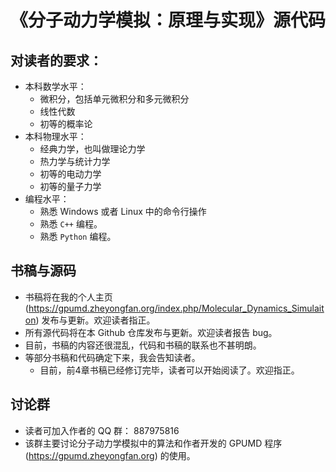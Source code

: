 # 《分子动力学模拟：原理与实现》源代码

## 对读者的要求：
* 本科数学水平：
    * 微积分，包括单元微积分和多元微积分
    * 线性代数
    * 初等的概率论
* 本科物理水平：
    * 经典力学，也叫做理论力学
    * 热力学与统计力学
    * 初等的电动力学
    * 初等的量子力学
* 编程水平：
    * 熟悉 Windows 或者 Linux 中的命令行操作
    * 熟悉 `C++` 编程。
    * 熟悉 `Python` 编程。
 
##  书稿与源码
* 书稿将在我的个人主页 (https://gpumd.zheyongfan.org/index.php/Molecular_Dynamics_Simulaiton) 发布与更新。欢迎读者指正。
* 所有源代码将在本 Github 仓库发布与更新。欢迎读者报告 bug。
* 目前，书稿的内容还很混乱，代码和书稿的联系也不甚明朗。
* 等部分书稿和代码确定下来，我会告知读者。
    * 目前，前4章书稿已经修订完毕，读者可以开始阅读了。欢迎指正。

## 讨论群
* 读者可加入作者的 QQ 群： 887975816
* 该群主要讨论分子动力学模拟中的算法和作者开发的 GPUMD 程序 (https://gpumd.zheyongfan.org) 的使用。

